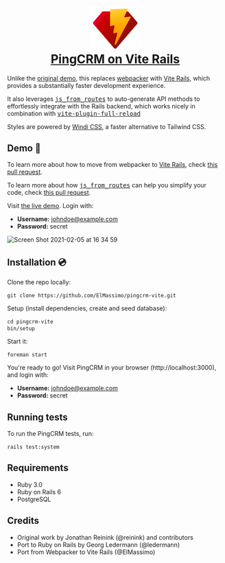 <h1 align="center">
  <a href="https://vite-rails.netlify.app/">
    <img src="https://raw.githubusercontent.com/ElMassimo/vite_rails/main/docs/public/logo.svg" width="120px"/>
  </a>

  <br>

  <a href="https://vite-rails.netlify.app/">
    PingCRM on Vite Rails
  </a>
</h1>

[original demo]: https://github.com/ledermann/pingcrm
[vite rails]: https://github.com/ElMassimo/vite_rails
[js_from_routes]: https://github.com/ElMassimo/js_from_routes
[vite-plugin-full-reload]: https://github.com/ElMassimo/vite-plugin-full-reload
[webpacker]: https://github.com/rails/webpacker
[vite]: http://vitejs.dev/
[Windi CSS]: https://windicss.org/

Unlike the [original demo], this replaces [webpacker] with [Vite Rails],
which provides a substantially faster development experience.

It also leverages [<kbd>js_from_routes</kbd>][js_from_routes] to auto-generate API methods to effortlessly integrate with the Rails backend, which works nicely in combination with <kbd>[vite-plugin-full-reload]</kbd>

Styles are powered by [Windi CSS], a faster alternative to Tailwind CSS.

## Demo 🚀

To learn more about how to move from webpacker to [Vite Rails], check [this pull request](https://github.com/ElMassimo/pingcrm-vite/pull/1).

To learn more about how [<kbd>js_from_routes</kbd>][js_from_routes] can help you simplify your code, check [this pull request](https://github.com/ElMassimo/pingcrm-vite/pull/2).

Visit [the live demo](https://pingcrm-vite.herokuapp.com/). Login with:

- **Username:** johndoe@example.com
- **Password:** secret

<img width="1299" alt="Screen Shot 2021-02-05 at 16 34 59" src="https://user-images.githubusercontent.com/1158253/107080663-5ca35a80-67d0-11eb-90aa-4a2e1db539c5.png">

## Installation 💿

Clone the repo locally:

```
git clone https://github.com/ElMassimo/pingcrm-vite.git
```

Setup (install dependencies, create and seed database):

```
cd pingcrm-vite
bin/setup
```

Start it:

```
foreman start
```

You're ready to go! Visit PingCRM in your browser (http://localhost:3000), and login with:

- **Username:** johndoe@example.com
- **Password:** secret


## Running tests

To run the PingCRM tests, run:

```
rails test:system
```


## Requirements

- Ruby 3.0
- Ruby on Rails 6
- PostgreSQL


## Credits

* Original work by Jonathan Reinink (@reinink) and contributors
* Port to Ruby on Rails by Georg Ledermann (@ledermann)
* Port from Webpacker to Vite Rails (@ElMassimo)
